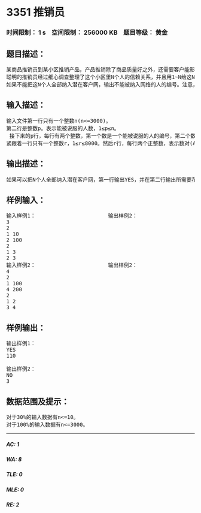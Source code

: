 # 3351 推销员   
### 时间限制： 1 s&nbsp;&nbsp;&nbsp;&nbsp;空间限制： 256000 KB&nbsp;&nbsp;&nbsp;&nbsp;题目等级： 黄金  
## 题目描述：  

<pre>
某商品推销员到某小区推销产品，产品推销除了商品质量好之外，还需要客户能影响和带动身边信赖他的人也购买，如果A购买了产品，那么信赖A的B就有可能也购买，那么信赖B的C就也可能成为潜在客户。依据这种信赖关系，就可能构成一个庞大的潜在客户网。
聪明的推销员经过细心调查整理了这个小区里N个人的信赖关系，并且用1~N给这N个人编号。另外，这N个人中有P个潜在客户可能会被推销员直接说服购买产品，细心的推销员还估算了说服每个人具体需要花费的时间，那么请你帮推销员计算一下他最少需要花费多长时间来建立起这N个人的潜在客户网？
如果不能把这N个人全部纳入潜在客户网，输出不能被纳入网络的人的编号。注意，信赖关系不一定是相互的啊！
</pre>
  
  
## 输入描述：  

<pre>
输入文件第一行只有一个整数n(n<=3000)。
第二行是整数p。表示能被说服的人数，1≤p≤n。
 接下来的p行，每行有两个整数，第一个数是一个能被说服的人的编号，第二个数表示他被说服需要花费的时间。这个数不超过20000个时间单位。
紧跟着一行只有一个整数r，1≤r≤8000。然后r行，每行两个正整数，表示数对(A, B)，B信赖A。
</pre>
  
  
## 输出描述：  

<pre>
如果可以把N个人全部纳入潜在客户网，第一行输出YES，并在第二行输出所需要花费的最少说服时间。否则输出NO，并在第二行输出不能纳入网络的人编号中，编号最小的。
</pre>
  
  
## 样例输入：  

<pre>
输入样例1：                       输出样例2：
3                                                                            YES
2                                                                            110
1 10
2 100
2
1 3
2 3
输入样例2：                       输出样例2：
4                                                                           NO
2                                                                           3
1 100
4 200
2
1 2
3 4
</pre>
  
  
## 样例输出：  

<pre>
输出样例1：
YES
110
 
输出样例2：
NO
3
</pre>
  
  
## 数据范围及提示：  

<pre>
对于30%的输入数据有n<=10。
对于100%的输入数据有n<=3000。
</pre>
  
  
***  

##### AC: 1  
##### WA: 8  
##### TLE: 0  
##### MLE: 0  
##### RE: 2  
